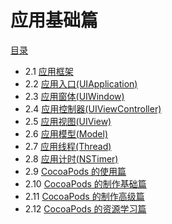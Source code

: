 应用基础篇
===

[目录](/README.md)

- 2.1 [应用框架](/ch02/base.framework.md)
- 2.2 [应用入口(UIApplication)](/ch02/base.application.md)
- 2.3 [应用窗体(UIWindow) ](/ch02/base.window.md)
- 2.4 [应用控制器(UIViewController)](/ch02/base.controller.md)
- 2.5 [应用视图(UIView)](/ch02/base.view.md)
- 2.6 [应用模型(Model)](/ch02/base.model.md)
- 2.7 [应用线程(Thread)](/ch02/base.thread.md)
- 2.8 [应用计时(NSTimer)](/ch02/base.timer.md)
- 2.9 [CocoaPods 的使用篇](/ch02/base.cocoapods.usage.md)
- 2.10 [CocoaPods 的制作基础篇](/ch02/base.cocoapods.make.basic.md)
- 2.11 [CocoaPods 的制作高级篇](/ch02/base.cocoapods.make.advance.md)
- 2.12 [CocoaPods 的资源学习篇](/ch02/base.cocoapods.learn.md)